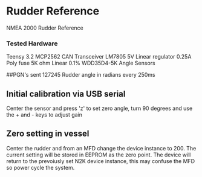 # Rudder Reference
NMEA 2000 Rudder Reference

### Tested Hardware
Teensy 3.2
MCP2562 CAN Transceiver
LM7805 5V Linear regulator
0.25A Poly fuse
5K ohm Linear 0.1% WDD35D4-5K Angle Sensors

##PGN's sent 
127245 Rudder angle in radians every 250ms

## Initial calibration via USB serial
Center the sensor and press 'z' to set zero angle, turn 90 degrees and use the + and - keys to adjust gain

## Zero setting in vessel
Center the rudder and from an MFD change the device instance to 200.
The current setting will be stored in EEPROM as the zero point.
The device will return to the prevoiusly set N2K device instance, this may confuse the MFD so power cycle the system.

